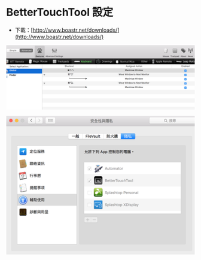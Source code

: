 # BetterTouchTool 設定
* 下載：[http://www.boastr.net/downloads/](http://www.boastr.net/downloads/)

![](img/BetterTouchTool.png)

![](img/BetterTouchTool_system.png)